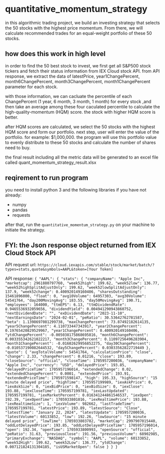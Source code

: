 # quantitative_momentum_strategy
in this algorithmic trading project, we build an investing strategy that selects the 50 stocks with the highest price momentum. From there, we will calculate recommended trades for an equal-weight portfolio of these 50 stocks.


## how does this work in high level
in order to find the 50 best stock to invest, we first get all S&P500 stock tickers and fetch their status information from IEX Cloud stock API. from API response, we extract the data of latestPrice, year1ChangePercent, month6ChangePercent, month3ChangePercent, month1ChangePercent parameter for each stock. 

with those information, we can cacluate the percentile of each ChangePercent (1 year, 6 month, 3 month, 1 month) for every stock ,and then take an average among these four caculated percentile to calculate the high-quality-momentum (HQM) score. the stock with higher HQM score is better.

after HQM scores are calculated, we select the 50 stocks with the highest HQM score and form our portfolio. next step, user will enter the value of the portfolio. for example: $1,000,000. the program will use this portfolio value to evenly distribute to these 50 stocks and calculate the number of shares need to buy.

the final result including all the metric data will be generated to an excel file called quant_momentum_strategy_result.xlsx 


## reqirement to run program
you need to install python 3 and the following libraries if you have not already:
* numpy
* pandas
* requests

after that, run the `quantitative_momentum_strategy.py` on your machine to initiate the strategy.


## FYI: the Json response object returned from IEX Cloud Stock API
API request url: 
`https://cloud.iexapis.com/stable/stock/market/batch/?types=stats,quote&symbols=AAPL&token=[Your Token]`

API response:
`{
  "AAPL": {
    "stats": {
      "companyName": "Apple Inc",
      "marketcap": 2961880797760,
      "week52high": 199.62,
      "week52low": 136.77,
      "week52highSplitAdjustOnly": 199.62,
      "week52lowSplitAdjustOnly": 137.9,
      "week52change": 0.400920149160406,
      "sharesOutstanding": 15461896000,
      "float": 0,
      "avg10Volume": 64957303,
      "avg30Volume": 54541764,
      "day200MovingAvg": 183.55,
      "day50MovingAvg": 190.71,
      "employees": 164000,
      "ttmEPS": 6.13,
      "ttmDividendRate": 0.9465536932059656,
      "dividendYield": 0.004941290943860752,
      "nextDividendDate": "",
      "exDividendDate": "2023-11-10",
      "nextEarningsDate": "2024-02-01",
      "peRatio": 30.53642762781587,
      "beta": 1.1398697081299738,
      "maxChangePercent": 73.87492182614135,
      "year5ChangePercent": 4.110733447343917,
      "year2ChangePercent": 0.19765420829529967,
      "year1ChangePercent": 0.400920149160406,
      "ytdChangePercent": -0.005038175868695816,
      "month6ChangePercent": 0.003355342621022217,
      "month3ChangePercent": 0.11097256496283904,
      "month1ChangePercent": -0.01602629956852275,
      "day30ChangePercent": -0.010537190082644532,
      "day5ChangePercent": 0.03033562822719449
    },
    "quote": {
      "avgTotalVolume": 54541764,
      "calculationPrice": "close",
      "change": 2.33,
      "changePercent": 0.01216,
      "close": 193.89,
      "closeSource": "official",
      "closeTime": 1705957200036,
      "companyName": "Apple Inc",
      "currency": "USD",
      "delayedPrice": 193.85,
      "delayedPriceTime": 1705957196014,
      "extendedChange": 0.02,
      "extendedChangePercent": 0.0001,
      "extendedPrice": 193.91,
      "extendedPriceTime": 1705971598147,
      "high": 195.33,
      "highSource": "15 minute delayed price",
      "highTime": 1705957199989,
      "iexAskPrice": 0,
      "iexAskSize": 0,
      "iexBidPrice": 0,
      "iexBidSize": 0,
      "iexClose": 193.88,
      "iexCloseTime": 1705957199781,
      "iexLastUpdated": 1705957199781,
      "iexMarketPercent": 0.016341244861546537,
      "iexOpen": 192.39,
      "iexOpenTime": 1705933801016,
      "iexRealtimePrice": 193.88,
      "iexRealtimeSize": 1,
      "iexVolume": 982662,
      "lastTradeTime": 1705957199781,
      "latestPrice": 193.89,
      "latestSource": "Close",
      "latestTime": "January 22, 2024",
      "latestUpdate": 1705957200036,
      "latestVolume": 60133852,
      "low": 192.26,
      "lowSource": "15 minute delayed price",
      "lowTime": 1705933803782,
      "marketCap": 2997907015440,
      "oddLotDelayedPrice": 193.85,
      "oddLotDelayedPriceTime": 1705957196014,
      "open": 192.34,
      "openTime": 1705933800993,
      "openSource": "official",
      "peRatio": 31.63,
      "previousClose": 191.56,
      "previousVolume": 68902985,
      "primaryExchange": "NASDAQ",
      "symbol": "AAPL",
      "volume": 60133852,
      "week52High": 199.62,
      "week52Low": 136.77,
      "ytdChange": 0.007121824131304185,
      "isUSMarketOpen": false
    }
  }
}`